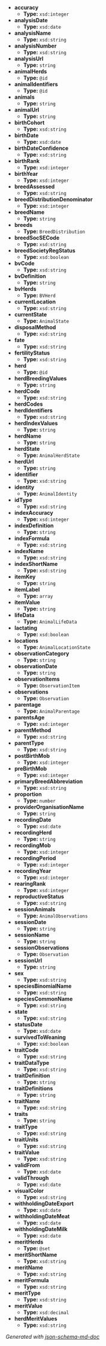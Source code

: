  - <b id="#/properties/accuracy">accuracy</b>
	 - **Type:** `xsd:integer`
 - <b id="#/properties/analysisDate">analysisDate</b>
	 - **Type:** `xsd:date`
 - <b id="#/properties/analysisName">analysisName</b>
	 - **Type:** `xsd:string`
 - <b id="#/properties/analysisNumber">analysisNumber</b>
	 - **Type:** `xsd:string`
 - <b id="#/properties/analysisUrl">analysisUrl</b>
	 - **Type:** `string`
 - <b id="#/properties/animalHerds">animalHerds</b>
	 - **Type:** `@id`
 - <b id="#/properties/animalIdentifiers">animalIdentifiers</b>
	 - **Type:** `@id`
 - <b id="#/properties/animals">animals</b>
	 - **Type:** `string`
 - <b id="#/properties/animalUrl">animalUrl</b>
	 - **Type:** `string`
 - <b id="#/properties/birthCohort">birthCohort</b>
	 - **Type:** `xsd:string`
 - <b id="#/properties/birthDate">birthDate</b>
	 - **Type:** `xsd:date`
 - <b id="#/properties/birthDateConfidence">birthDateConfidence</b>
	 - **Type:** `xsd:string`
 - <b id="#/properties/birthRank">birthRank</b>
	 - **Type:** `xsd:integer`
 - <b id="#/properties/birthYear">birthYear</b>
	 - **Type:** `xsd:integer`
 - <b id="#/properties/breedAssessed">breedAssessed</b>
	 - **Type:** `xsd:string`
 - <b id="#/properties/breedDistributionDenominator">breedDistributionDenominator</b>
	 - **Type:** `xsd:integer`
 - <b id="#/properties/breedName">breedName</b>
	 - **Type:** `string`
 - <b id="#/properties/breeds">breeds</b>
	 - **Type:** `BreedDistribution`
 - <b id="#/properties/breedSocSECode">breedSocSECode</b>
	 - **Type:** `xsd:string`
 - <b id="#/properties/breedSocietyRegStatus">breedSocietyRegStatus</b>
	 - **Type:** `xsd:boolean`
 - <b id="#/properties/bvCode">bvCode</b>
	 - **Type:** `xsd:string`
 - <b id="#/properties/bvDefinition">bvDefinition</b>
	 - **Type:** `string`
 - <b id="#/properties/bvHerds">bvHerds</b>
	 - **Type:** `BVHerd`
 - <b id="#/properties/currentLocation">currentLocation</b>
	 - **Type:** `xsd:string`
 - <b id="#/properties/currentState">currentState</b>
	 - **Type:** `AnimalState`
 - <b id="#/properties/disposalMethod">disposalMethod</b>
	 - **Type:** `xsd:string`
 - <b id="#/properties/fate">fate</b>
	 - **Type:** `xsd:string`
 - <b id="#/properties/fertilityStatus">fertilityStatus</b>
	 - **Type:** `xsd:string`
 - <b id="#/properties/herd">herd</b>
	 - **Type:** `@id`
 - <b id="#/properties/herdBreedingValues">herdBreedingValues</b>
	 - **Type:** `string`
 - <b id="#/properties/herdCode">herdCode</b>
	 - **Type:** `xsd:string`
 - <b id="#/properties/herdCodes">herdCodes</b>
 - <b id="#/properties/herdIdentifiers">herdIdentifiers</b>
	 - **Type:** `xsd:string`
 - <b id="#/properties/herdIndexValues">herdIndexValues</b>
	 - **Type:** `string`
 - <b id="#/properties/herdName">herdName</b>
	 - **Type:** `string`
 - <b id="#/properties/herdState">herdState</b>
	 - **Type:** `AnimalHerdState`
 - <b id="#/properties/herdUrl">herdUrl</b>
	 - **Type:** `string`
 - <b id="#/properties/identifier">identifier</b>
	 - **Type:** `xsd:string`
 - <b id="#/properties/identity">identity</b>
	 - **Type:** `AnimalIdentity`
 - <b id="#/properties/idType">idType</b>
	 - **Type:** `xsd:string`
 - <b id="#/properties/indexAccuracy">indexAccuracy</b>
	 - **Type:** `xsd:integer`
 - <b id="#/properties/indexDefinition">indexDefinition</b>
	 - **Type:** `string`
 - <b id="#/properties/indexFormula">indexFormula</b>
	 - **Type:** `xsd:string`
 - <b id="#/properties/indexName">indexName</b>
	 - **Type:** `xsd:string`
 - <b id="#/properties/indexShortName">indexShortName</b>
	 - **Type:** `xsd:string`
 - <b id="#/properties/itemKey">itemKey</b>
	 - **Type:** `string`
 - <b id="#/properties/itemLabel">itemLabel</b>
	 - **Type:** `array`
 - <b id="#/properties/itemValue">itemValue</b>
	 - **Type:** `string`
 - <b id="#/properties/lifeData">lifeData</b>
	 - **Type:** `AnimalLifeData`
 - <b id="#/properties/lactating">lactating</b>
	 - **Type:** `xsd:boolean`
 - <b id="#/properties/locations">locations</b>
	 - **Type:** `AnimalLocationState`
 - <b id="#/properties/observationCategory">observationCategory</b>
	 - **Type:** `string`
 - <b id="#/properties/observationDate">observationDate</b>
	 - **Type:** `string`
 - <b id="#/properties/observationItems">observationItems</b>
	 - **Type:** `ObservationItem`
 - <b id="#/properties/observations">observations</b>
	 - **Type:** `Observation`
 - <b id="#/properties/parentage">parentage</b>
	 - **Type:** `AnimalParentage`
 - <b id="#/properties/parentsAge">parentsAge</b>
	 - **Type:** `xsd:integer`
 - <b id="#/properties/parentMethod">parentMethod</b>
	 - **Type:** `xsd:string`
 - <b id="#/properties/parentType">parentType</b>
	 - **Type:** `xsd:string`
 - <b id="#/properties/postBirthMob">postBirthMob</b>
	 - **Type:** `xsd:integer`
 - <b id="#/properties/preBirthMob">preBirthMob</b>
	 - **Type:** `xsd:integer`
 - <b id="#/properties/primaryBreedAbbreviation">primaryBreedAbbreviation</b>
	 - **Type:** `xsd:string`
 - <b id="#/properties/proportion">proportion</b>
	 - **Type:** `number`
 - <b id="#/properties/providerOrganisationName">providerOrganisationName</b>
	 - **Type:** `string`
 - <b id="#/properties/recordingDate">recordingDate</b>
	 - **Type:** `xsd:date`
 - <b id="#/properties/recordingHerd">recordingHerd</b>
	 - **Type:** `string`
 - <b id="#/properties/recordingMob">recordingMob</b>
	 - **Type:** `xsd:integer`
 - <b id="#/properties/recordingPeriod">recordingPeriod</b>
	 - **Type:** `xsd:integer`
 - <b id="#/properties/recordingYear">recordingYear</b>
	 - **Type:** `xsd:integer`
 - <b id="#/properties/rearingRank">rearingRank</b>
	 - **Type:** `xsd:integer`
 - <b id="#/properties/reproductiveStatus">reproductiveStatus</b>
	 - **Type:** `xsd:string`
 - <b id="#/properties/sessionAnimals">sessionAnimals</b>
	 - **Type:** `AnimalObservations`
 - <b id="#/properties/sessionDate">sessionDate</b>
	 - **Type:** `string`
 - <b id="#/properties/sessionName">sessionName</b>
	 - **Type:** `string`
 - <b id="#/properties/sessionObservations">sessionObservations</b>
	 - **Type:** `Observation`
 - <b id="#/properties/sessionUrl">sessionUrl</b>
	 - **Type:** `string`
 - <b id="#/properties/sex">sex</b>
	 - **Type:** `xsd:string`
 - <b id="#/properties/speciesBinomialName">speciesBinomialName</b>
	 - **Type:** `xsd:string`
 - <b id="#/properties/speciesCommonName">speciesCommonName</b>
	 - **Type:** `xsd:string`
 - <b id="#/properties/state">state</b>
	 - **Type:** `xsd:string`
 - <b id="#/properties/statusDate">statusDate</b>
	 - **Type:** `xsd:date`
 - <b id="#/properties/survivedToWeaning">survivedToWeaning</b>
	 - **Type:** `xsd:boolean`
 - <b id="#/properties/traitCode">traitCode</b>
	 - **Type:** `xsd:string`
 - <b id="#/properties/traitDataType">traitDataType</b>
	 - **Type:** `xsd:string`
 - <b id="#/properties/traitDefinition">traitDefinition</b>
	 - **Type:** `string`
 - <b id="#/properties/traitDefinitions">traitDefinitions</b>
	 - **Type:** `string`
 - <b id="#/properties/traitName">traitName</b>
	 - **Type:** `xsd:string`
 - <b id="#/properties/traits">traits</b>
	 - **Type:** `string`
 - <b id="#/properties/traitType">traitType</b>
	 - **Type:** `xsd:string`
 - <b id="#/properties/traitUnits">traitUnits</b>
	 - **Type:** `xsd:string`
 - <b id="#/properties/traitValue">traitValue</b>
	 - **Type:** `xsd:string`
 - <b id="#/properties/validFrom">validFrom</b>
	 - **Type:** `xsd:date`
 - <b id="#/properties/validThrough">validThrough</b>
	 - **Type:** `xsd:date`
 - <b id="#/properties/visualColor">visualColor</b>
	 - **Type:** `xsd:string`
 - <b id="#/properties/withholdingDateExport">withholdingDateExport</b>
	 - **Type:** `xsd:date`
 - <b id="#/properties/withholdingDateMeat">withholdingDateMeat</b>
	 - **Type:** `xsd:date`
 - <b id="#/properties/withholdingDateMilk">withholdingDateMilk</b>
	 - **Type:** `xsd:date`
 - <b id="#/properties/meritHerds">meritHerds</b>
	 - **Type:** `@set`
 - <b id="#/properties/meritShortName">meritShortName</b>
	 - **Type:** `xsd:string`
 - <b id="#/properties/meritName">meritName</b>
	 - **Type:** `xsd:string`
 - <b id="#/properties/meritFormula">meritFormula</b>
	 - **Type:** `xsd:string`
 - <b id="#/properties/meritType">meritType</b>
	 - **Type:** `xsd:string`
 - <b id="#/properties/meritValue">meritValue</b>
	 - **Type:** `xsd:decimal`
 - <b id="#/properties/herdMeritValues">herdMeritValues</b>
	 - **Type:** `xsd:string`

_Generated with [json-schema-md-doc](https://brianwendt.github.io/json-schema-md-doc/)_